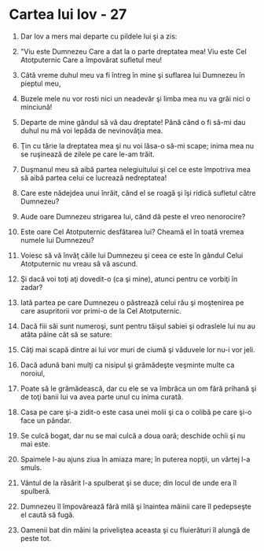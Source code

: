 # Cartea lui Iov - 27

1. Dar Iov a mers mai departe cu pildele lui şi a zis: 

2. "Viu este Dumnezeu Care a dat la o parte dreptatea mea! Viu este Cel Atotputernic Care a împovărat sufletul meu! 

3. Câtă vreme duhul meu va fi întreg în mine şi suflarea lui Dumnezeu în pieptul meu, 

4. Buzele mele nu vor rosti nici un neadevăr şi limba mea nu va grăi nici o minciună! 

5. Departe de mine gândul să vă dau dreptate! Până când o fi să-mi dau duhul nu mă voi lepăda de nevinovăţia mea. 

6. Ţin cu tărie la dreptatea mea şi nu voi lăsa-o să-mi scape; inima mea nu se ruşinează de zilele pe care le-am trăit. 

7. Duşmanul meu să aibă partea nelegiuitului şi cel ce este împotriva mea să aibă partea celui ce lucrează nedreptatea! 

8. Care este nădejdea unui înrăit, când el se roagă şi îşi ridică sufletul către Dumnezeu? 

9. Aude oare Dumnezeu strigarea lui, când dă peste el vreo nenorocire? 

10. Este oare Cel Atotputernic desfătarea lui? Cheamă el în toată vremea numele lui Dumnezeu? 

11. Voiesc să vă învăţ căile lui Dumnezeu şi ceea ce este în gândul Celui Atotputernic nu vreau să vă ascund. 

12. Şi dacă voi toţi aţi dovedit-o (ca şi mine), atunci pentru ce vorbiţi în zadar? 

13. Iată partea pe care Dumnezeu o păstrează celui rău şi moştenirea pe care asupritorii vor primi-o de la Cel Atotputernic. 

14. Dacă fiii săi sunt numeroşi, sunt pentru tăişul sabiei şi odraslele lui nu au atâta pâine cât să se sature: 

15. Câţi mai scapă dintre ai lui vor muri de ciumă şi văduvele lor nu-i vor jeli. 

16. Dacă adună bani mulţi ca nisipul şi grămădeşte veşminte multe ca noroiul, 

17. Poate să le grămădească, dar cu ele se va îmbrăca un om fără prihană şi de toţi banii lui va avea parte unul cu inima curată. 

18. Casa pe care şi-a zidit-o este casa unei molii şi ca o colibă pe care şi-o face un pândar. 

19. Se culcă bogat, dar nu se mai culcă a doua oară; deschide ochii şi nu mai este. 

20. Spaimele l-au ajuns ziua în amiaza mare; în puterea nopţii, un vârtej l-a smuls. 

21. Vântul de la răsărit l-a spulberat şi se duce; din locul de unde era îl spulberă. 

22. Dumnezeu îl împovărează fără milă şi înaintea mâinii care îl pedepseşte el caută să fugă. 

23. Oamenii bat din mâini la priveliştea aceasta şi cu fluierături îl alungă de peste tot. 

